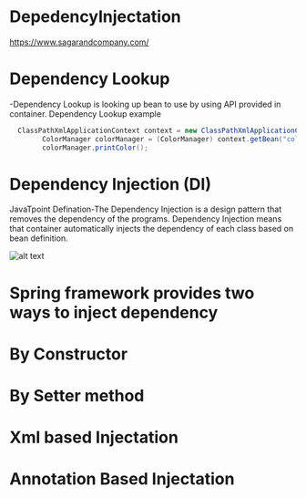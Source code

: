 # DepedencyInjectation
https://www.sagarandcompany.com/


# Dependency Lookup

-Dependency Lookup is looking up bean to use by using API provided in container.
Dependency Lookup example
```java
  ClassPathXmlApplicationContext context = new ClassPathXmlApplicationContext("bean.xml");
        ColorManager colorManager = (ColorManager) context.getBean("colorManager");
        colorManager.printColor();
```

# Dependency Injection (DI)

JavaTpoint Defination-The Dependency Injection is a design pattern that removes the dependency of the programs.
Dependency Injection means that container automatically injects the dependency of each class based on bean definition.


![alt text](http://dev.anyframejava.org/docs.en/anyframe/plugin/essential/core/1.0.1/reference/image/core/spring/ioc-dependencyinjection.jpg)

# Spring framework provides two ways to inject dependency

# By Constructor
# By Setter method

# Xml based Injectation
# Annotation Based Injectation




